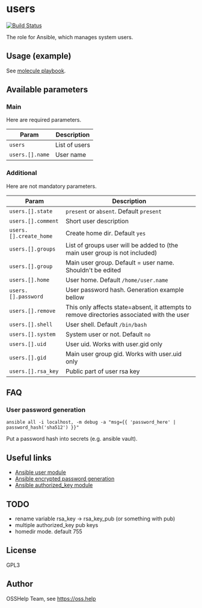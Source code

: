 # users

[![Build Status](https://drone.osshelp.ru/api/badges/ansible/users/status.svg)](https://drone.osshelp.ru/ansible/users)

The role for Ansible, which manages system users.

## Usage (example)

See [molecule playbook](molecule/default/playbook.yml).

## Available parameters

### Main

Here are required parameters.

| Param | Description |
| -------- | -------- |
| `users` | List of users |
| `users.[].name` | User name |

### Additional

Here are not mandatory parameters.

| Param | Description |
| -------- | -------- |
| `users.[].state` | `present` or `absent`. Default `present` |
| `users.[].comment` | Short user description |
| `users.[].create_home` | Create home dir. Default `yes` |
| `users.[].groups` | List of groups user will be added to (the main user group is not included) |
| `users.[].group` | Main user group. Default = user name. Shouldn't be edited |
| `users.[].home` | User home. Default `/home/user.name` |
| `users.[].password` | User password hash. Generation example bellow |
| `users.[].remove` | This only affects state=absent, it attempts to remove directories associated with the user |
| `users.[].shell` | User shell. Default `/bin/bash` |
| `users.[].system` | System user or not. Default `no` |
| `users.[].uid` | User uid. Works with user.gid only |
| `users.[].gid` | Main user group gid. Works with user.uid only |
| `users.[].rsa_key` | Public part of user rsa key |

## FAQ

### User password generation

``` shell
ansible all -i localhost, -m debug -a "msg={{ 'password_here' | password_hash('sha512') }}"
```

Put a password hash into secrets (e.g. ansible vault).

## Useful links

- [Ansible user module](https://docs.ansible.com/ansible/latest/modules/user_module.html)
- [Ansible encrypted password generation](https://docs.ansible.com/ansible/faq.html#how-do-i-generate-encrypted-passwords-for-the-user-module)
- [Ansible authorized_key module](https://docs.ansible.com/ansible/latest/modules/authorized_key_module.html)

## TODO

- rename variable rsa_key -> rsa_key_pub (or something with pub)
- multiple authorized_key pub keys
- homedir mode. default 755

## License

GPL3

## Author

OSSHelp Team, see <https://oss.help>
